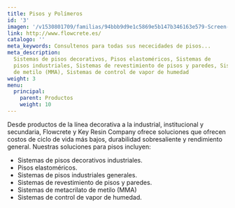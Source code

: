 ```yaml
---
title: Pisos y Polímeros
id: '3'
imagen: '/v1530801709/familias/94bbb9d9e1c5869e5b147b346163e579-Screen-Shot-2015-07-24-at-4.46.27_PM.png'
link: http://www.flowcrete.es/
catalogo: ''
meta_keywords: Consultenos para todas sus nececidades de pisos...
meta_description:
  Sistemas de pisos decorativos, Pisos elastoméricos, Sistemas de
  pisos industriales, Sistemas de revestimiento de pisos y paredes, Sistemas de metacrilato
  de metilo (MMA), Sistemas de control de vapor de humedad
weight: 3
menu:
  principal:
    parent: Productos
    weight: 10
---
```


Desde productos de la línea decorativa a la industrial, institucional y secundaria, Flowcrete y Key Resin Company ofrece soluciones que ofrecen costos de ciclo de vida más bajos, durabilidad sobresaliente y rendimiento general. Nuestras soluciones para pisos incluyen:

- Sistemas de pisos decorativos industriales.
- Pisos elastoméricos.
- Sistemas de pisos industriales generales.
- Sistemas de revestimiento de pisos y paredes.
- Sistemas de metacrilato de metilo (MMA)
- Sistemas de control de vapor de humedad.
